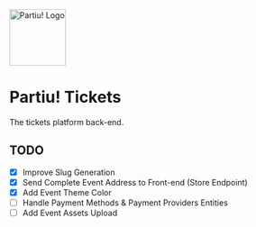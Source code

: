 <img src="https://partiu-development.s3.sa-east-1.amazonaws.com/static/logogh.png" alt="Partiu! Logo" height="100"/>

# Partiu! Tickets

The tickets platform back-end.

## TODO

- [x] Improve Slug Generation
- [x] Send Complete Event Address to Front-end (Store Endpoint)
- [x] Add Event Theme Color
- [ ] Handle Payment Methods & Payment Providers Entities
- [ ] Add Event Assets Upload
